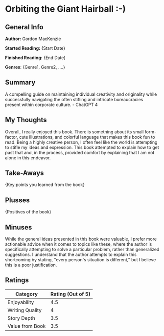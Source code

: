 # Orbiting the Giant Hairball :-)

## General Info

**Author:** Gordon MacKenzie

**Started Reading:** {Start Date}

**Finished Reading:** {End Date}

**Genres:** {Genre1, Genre2, ....}

## Summary

A compelling guide on maintaining individual creativity and originality while successfully navigating the often stifling and intricate bureaucracies present within corporate culture. - ChatGPT 4
## My Thoughts

Overall, I really enjoyed this book. There is something about its small form-factor, cute illustrations, and colorful language that makes this book fun to read. 
Being a highly creative person, I often feel like the world is attempting to stifle my ideas and expression. This book attempted to explain how to get past that and, in the process, provided comfort by explaining that I am not alone in this endeavor.

## Take-Aways

{Key points you learned from the book}

## Plusses

{Positives of the book}

## Minuses

While the general ideas presented in this book were valuable, I prefer more actionable advice when it comes to topics like these, where the author is specifically attempting to solve a particular problem, rather than generalized suggestions. I understand that the author attempts to explain this shortcoming by stating, "every person's situation is different," but I believe this is a poor justification.


## Ratings

| Category             | Rating (Out of 5) |
| -------------------- | ----------------- |
| Enjoyability         |        4.5        |
| Writing Quality      |        4          |
| Story Depth          |        3.5        |
| Value from Book      |        3.5        |

